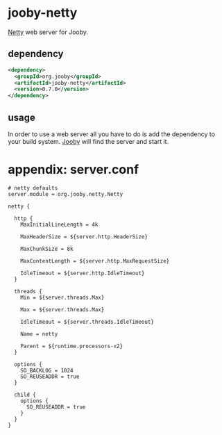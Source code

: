 # jooby-netty

[Netty](http://netty.io) web server for Jooby.

## dependency

```xml
<dependency>
  <groupId>org.jooby</groupId>
  <artifactId>jooby-netty</artifactId>
  <version>0.7.0</version>
</dependency>
```

## usage

In order to use a web server all you have to do is add the dependency to your build system.
[Jooby](/) will find the server and start it.


# appendix: server.conf

```properties
# netty defaults
server.module = org.jooby.netty.Netty

netty {

  http {
    MaxInitialLineLength = 4k

    MaxHeaderSize = ${server.http.HeaderSize}

    MaxChunkSize = 8k

    MaxContentLength = ${server.http.MaxRequestSize}

    IdleTimeout = ${server.http.IdleTimeout}
  }

  threads {
    Min = ${server.threads.Max}

    Max = ${server.threads.Max}

    IdleTimeout = ${server.threads.IdleTimeout}

    Name = netty

    Parent = ${runtime.processors-x2}
  }

  options {
    SO_BACKLOG = 1024
    SO_REUSEADDR = true
  }

  child {
    options {
      SO_REUSEADDR = true
    }
  }
}

```
